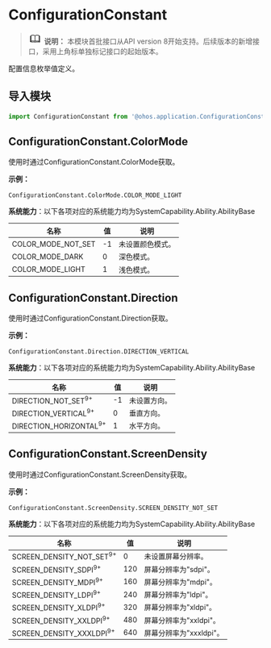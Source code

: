 # ConfigurationConstant

> ![icon-note.gif](public_sys-resources/icon-note.gif) **说明：**
> 本模块首批接口从API version 8开始支持。后续版本的新增接口，采用上角标单独标记接口的起始版本。


配置信息枚举值定义。


## 导入模块

  
```js
import ConfigurationConstant from '@ohos.application.ConfigurationConstant';
```


## ConfigurationConstant.ColorMode

使用时通过ConfigurationConstant.ColorMode获取。

**示例：**

```
ConfigurationConstant.ColorMode.COLOR_MODE_LIGHT
```

**系统能力**：以下各项对应的系统能力均为SystemCapability.Ability.AbilityBase

| 名称 | 值 | 说明 | 
| -------- | -------- | -------- |
| COLOR_MODE_NOT_SET | -1 | 未设置颜色模式。 | 
| COLOR_MODE_DARK | 0 | 深色模式。 | 
| COLOR_MODE_LIGHT | 1 | 浅色模式。 | 


## ConfigurationConstant.Direction

使用时通过ConfigurationConstant.Direction获取。

**示例：**

```
ConfigurationConstant.Direction.DIRECTION_VERTICAL
```

**系统能力**：以下各项对应的系统能力均为SystemCapability.Ability.AbilityBase

| 名称 | 值 | 说明 | 
| -------- | -------- | -------- |
| DIRECTION_NOT_SET<sup>9+</sup> | -1 | 未设置方向。 | 
| DIRECTION_VERTICAL<sup>9+</sup> | 0 | 垂直方向。 | 
| DIRECTION_HORIZONTAL<sup>9+</sup> | 1 | 水平方向。 | 


## ConfigurationConstant.ScreenDensity

使用时通过ConfigurationConstant.ScreenDensity获取。

**示例：**

```
ConfigurationConstant.ScreenDensity.SCREEN_DENSITY_NOT_SET
```

**系统能力**：以下各项对应的系统能力均为SystemCapability.Ability.AbilityBase

| 名称 | 值 | 说明 | 
| -------- | -------- | -------- |
| SCREEN_DENSITY_NOT_SET<sup>9+</sup> | 0 | 未设置屏幕分辨率。 | 
| SCREEN_DENSITY_SDPI<sup>9+</sup> | 120 | 屏幕分辨率为"sdpi"。 | 
| SCREEN_DENSITY_MDPI<sup>9+</sup> | 160 | 屏幕分辨率为"mdpi"。 | 
| SCREEN_DENSITY_LDPI<sup>9+</sup> | 240 | 屏幕分辨率为"ldpi"。 | 
| SCREEN_DENSITY_XLDPI<sup>9+</sup> | 320 | 屏幕分辨率为"xldpi"。 | 
| SCREEN_DENSITY_XXLDPI<sup>9+</sup> | 480 | 屏幕分辨率为"xxldpi"。 | 
| SCREEN_DENSITY_XXXLDPI<sup>9+</sup> | 640 | 屏幕分辨率为"xxxldpi"。 | 
